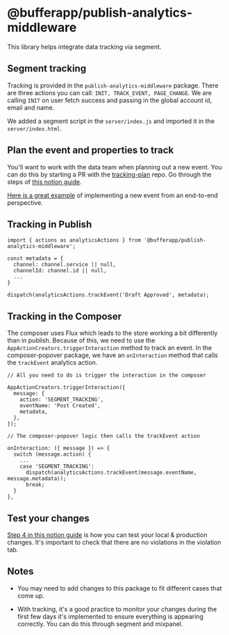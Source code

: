 # @bufferapp/publish-analytics-middleware

This library helps integrate data tracking via segment.

## Segment tracking

Tracking is provided in the `publish-analytics-middleware` package. There are three actions you can call: `INIT, TRACK_EVENT, PAGE_CHANGE`. We are calling `INIT` on user fetch success and passing in the global account id, email and name.

We added a segment script in the `server/index.js` and imported it in the `server/index.html`.

## Plan the event and properties to track
You'll want to work with the data team when planning out a new event. You can do this by starting a PR with the [tracking-plan](https://github.com/bufferapp/tracking-plan) repo. Go through the steps of [this notion guide](https://www.notion.so/buffer/Editing-Tracking-Plan-definitions-and-updating-Segment-Protocols-29cd5c7c27824a1cba9285b2a11e761f).

[Here is a great example](https://paper.dropbox.com/doc/Writeup-Implementing-the-Churn-Survey-Completed-Event--AiFrc1XIQsFN4TiqjyVM4epkAg-K6hwGXHhGYIOmU5j5q7xk) of implementing a new event from an end-to-end perspective.

## Tracking in Publish
```
import { actions as analyticsActions } from '@bufferapp/publish-analytics-middleware';

const metadata = {
  channel: channel.service || null,
  channelId: channel.id || null,
  ...
}

dispatch(analyticsActions.trackEvent('Draft Approved', metadata);

```
## Tracking in the Composer
The composer uses Flux which leads to the store working a bit differently than in publish. Because of this, we need to use the `AppActionCreators.triggerInteraction` method to track an event. In the composer-popover package, we have an `onInteraction` method that calls the `trackEvent` analytics action.
```
// All you need to do is trigger the interaction in the composer

AppActionCreators.triggerInteraction({
  message: {
    action: 'SEGMENT_TRACKING',
    eventName: 'Post Created',
    metadata,
  },
});

// The composer-popover logic then calls the trackEvent action

onInteraction: ({ message }) => {
  switch (message.action) {
    ...
    case 'SEGMENT_TRACKING':
      dispatch(analyticsActions.trackEvent(message.eventName, message.metadata));
      break;
  }
},
```

## Test your changes

[Step 4 in this notion guide](https://www.notion.so/buffer/How-to-implement-tracking-with-Segment-An-Engineering-guide-da75fcd8a464456dba1cf80a529f9121) is how you can test your local & production changes. It's important to check that there are no violations in the violation tab.

## Notes
- You may need to add changes to this package to fit different cases that come up.

- With tracking, it's a good practice to monitor your changes during the first few days it's implemented to ensure everything
is appearing correctly. You can do this through segment and mixpanel.
